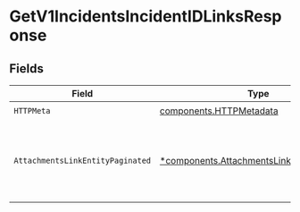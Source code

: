 # GetV1IncidentsIncidentIDLinksResponse


## Fields

| Field                                                                                                   | Type                                                                                                    | Required                                                                                                | Description                                                                                             |
| ------------------------------------------------------------------------------------------------------- | ------------------------------------------------------------------------------------------------------- | ------------------------------------------------------------------------------------------------------- | ------------------------------------------------------------------------------------------------------- |
| `HTTPMeta`                                                                                              | [components.HTTPMetadata](../../models/components/httpmetadata.md)                                      | :heavy_check_mark:                                                                                      | N/A                                                                                                     |
| `AttachmentsLinkEntityPaginated`                                                                        | [*components.AttachmentsLinkEntityPaginated](../../models/components/attachmentslinkentitypaginated.md) | :heavy_minus_sign:                                                                                      | List all the editable, external incident links attached to an incident                                  |